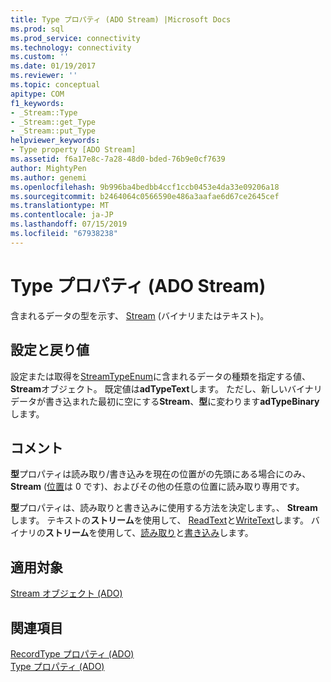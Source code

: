 ```yaml
---
title: Type プロパティ (ADO Stream) |Microsoft Docs
ms.prod: sql
ms.prod_service: connectivity
ms.technology: connectivity
ms.custom: ''
ms.date: 01/19/2017
ms.reviewer: ''
ms.topic: conceptual
apitype: COM
f1_keywords:
- _Stream::Type
- _Stream::get_Type
- _Stream::put_Type
helpviewer_keywords:
- Type property [ADO Stream]
ms.assetid: f6a17e8c-7a28-48d0-bded-76b9e0cf7639
author: MightyPen
ms.author: genemi
ms.openlocfilehash: 9b996ba4bedbb4ccf1ccb0453e4da33e09206a18
ms.sourcegitcommit: b2464064c0566590e486a3aafae6d67ce2645cef
ms.translationtype: MT
ms.contentlocale: ja-JP
ms.lasthandoff: 07/15/2019
ms.locfileid: "67938238"
---
```

# <a name="type-property-ado-stream"></a>Type プロパティ (ADO Stream)
含まれるデータの型を示す、 [Stream](../../../ado/reference/ado-api/stream-object-ado.md) (バイナリまたはテキスト)。  
  
## <a name="settings-and-return-values"></a>設定と戻り値  
 設定または取得を[StreamTypeEnum](../../../ado/reference/ado-api/streamtypeenum.md)に含まれるデータの種類を指定する値、 **Stream**オブジェクト。 既定値は**adTypeText**します。 ただし、新しいバイナリ データが書き込まれた最初に空にする**Stream**、**型**に変わります**adTypeBinary**します。  
  
## <a name="remarks"></a>コメント  
 **型**プロパティは読み取り/書き込みを現在の位置がの先頭にある場合にのみ、 **Stream** ([位置](../../../ado/reference/ado-api/position-property-ado.md)は 0 です)、およびその他の任意の位置に読み取り専用です。  
  
 **型**プロパティは、読み取りと書き込みに使用する方法を決定します。、 **Stream**します。 テキストの**ストリーム**を使用して、 [ReadText](../../../ado/reference/ado-api/readtext-method.md)と[WriteText](../../../ado/reference/ado-api/writetext-method.md)します。 バイナリの**ストリーム**を使用して、[読み取り](../../../ado/reference/ado-api/read-method.md)と[書き込み](../../../ado/reference/ado-api/write-method.md)します。  
  
## <a name="applies-to"></a>適用対象  
 [Stream オブジェクト (ADO)](../../../ado/reference/ado-api/stream-object-ado.md)  
  
## <a name="see-also"></a>関連項目  
 [RecordType プロパティ (ADO)](../../../ado/reference/ado-api/recordtype-property-ado.md)   
 [Type プロパティ (ADO)](../../../ado/reference/ado-api/type-property-ado.md)
